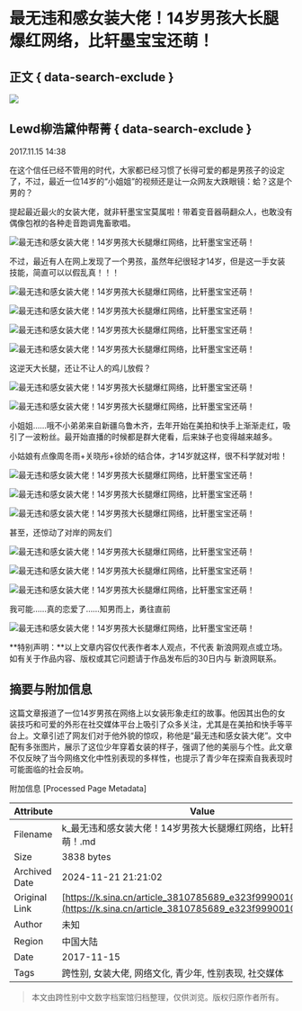 # 最无违和感女装大佬！14岁男孩大长腿爆红网络，比轩墨宝宝还萌！

## 正文 { data-search-exclude }


![](https://n.sinaimg.cn/sinacn10203/298/w149h149/20191010/3696-ifrwayx3342745.jpg)

## Lewd柳浩黛仲帮菁 { data-search-exclude }

2017.11.15 14:38

在这个信任已经不管用的时代，大家都已经习惯了长得可爱的都是男孩子的设定了，不过，最近一位14岁的“小姐姐”的视频还是让一众网友大跌眼镜：蛤？这是个男的？

提起最近最火的女装大佬，就非轩墨宝宝莫属啦！带着变音器萌翻众人，也敢没有偶像包袱的各种走音跑调鬼畜歌唱。

![最无违和感女装大佬！14岁男孩大长腿爆红网络，比轩墨宝宝还萌！](http://k.sinaimg.cn/n/sinacn/20171115/6ebf-fynstfh9345996.jpg/w700d1q75cms.jpg)

不过，最近有人在网上发现了一个男孩，虽然年纪很轻才14岁，但是这一手女装技能，简直可以以假乱真！！！

![最无违和感女装大佬！14岁男孩大长腿爆红网络，比轩墨宝宝还萌！](http://k.sinaimg.cn/n/sinacn/20171115/ab18-fynstfh9346131.jpg/w700d1q75cms.jpg)

![最无违和感女装大佬！14岁男孩大长腿爆红网络，比轩墨宝宝还萌！](http://k.sinaimg.cn/n/sinacn/20171115/2292-fynstfh9346184.jpg/w700d1q75cms.jpg)

![最无违和感女装大佬！14岁男孩大长腿爆红网络，比轩墨宝宝还萌！](http://k.sinaimg.cn/n/sinacn/20171115/2fd9-fynstfh9346227.jpg/w700d1q75cms.jpg)

![最无违和感女装大佬！14岁男孩大长腿爆红网络，比轩墨宝宝还萌！](http://k.sinaimg.cn/n/sinacn/20171115/91ab-fynstfh9346306.jpg/w700d1q75cms.jpg)

这逆天大长腿，还让不让人的鸡儿放假？

![最无违和感女装大佬！14岁男孩大长腿爆红网络，比轩墨宝宝还萌！](http://k.sinaimg.cn/n/sinacn/20171115/4deb-fynstfh9346347.jpg/w700d1q75cms.jpg)

![最无违和感女装大佬！14岁男孩大长腿爆红网络，比轩墨宝宝还萌！](http://k.sinaimg.cn/n/sinacn/20171115/ee1b-fynstfh9346591.jpg/w700d1q75cms.jpg)

小姐姐……哦不小弟弟来自新疆乌鲁木齐，去年开始在美拍和快手上渐渐走红，吸引了一波粉丝。最开始直播的时候都是群大佬看，后来妹子也变得越来越多。

小姑娘有点像周冬雨+关晓彤+徐娇的结合体，才14岁就这样，很不科学就对啦！

![最无违和感女装大佬！14岁男孩大长腿爆红网络，比轩墨宝宝还萌！](http://k.sinaimg.cn/n/sinacn/20171115/0796-fynstfh9346638.jpg/w700d1q75cms.jpg)

![最无违和感女装大佬！14岁男孩大长腿爆红网络，比轩墨宝宝还萌！](http://k.sinaimg.cn/n/sinacn/20171115/1cc9-fynstfh9346707.jpg/w700d1q75cms.jpg)

![最无违和感女装大佬！14岁男孩大长腿爆红网络，比轩墨宝宝还萌！](http://k.sinaimg.cn/n/sinacn/20171115/96ff-fynstfh9346743.jpg/w700d1q75cms.jpg)

甚至，还惊动了对岸的网友们

![最无违和感女装大佬！14岁男孩大长腿爆红网络，比轩墨宝宝还萌！](http://k.sinaimg.cn/n/sinacn/20171115/3f38-fynstfh9346802.jpg/w700d1q75cms.jpg)

![最无违和感女装大佬！14岁男孩大长腿爆红网络，比轩墨宝宝还萌！](http://k.sinaimg.cn/n/sinacn/20171115/460e-fynstfh9346857.jpg/w700d1q75cms.jpg)

![最无违和感女装大佬！14岁男孩大长腿爆红网络，比轩墨宝宝还萌！](http://n.sinaimg.cn/sinacn/20171115/7742-fynstfh9346978.gif)

我可能……真的恋爱了……知男而上，勇往直前

![最无违和感女装大佬！14岁男孩大长腿爆红网络，比轩墨宝宝还萌！](http://n.sinaimg.cn/sinacn/20171115/d22a-fynstfh9347030.gif)

**特别声明：**以上文章内容仅代表作者本人观点，不代表 新浪网观点或立场。如有关于作品内容、版权或其它问题请于作品发布后的30日内与 新浪网联系。

## 摘要与附加信息

<!-- tcd_abstract -->
这篇文章报道了一位14岁男孩在网络上以女装形象走红的故事。他因其出色的女装技巧和可爱的外形在社交媒体平台上吸引了众多关注，尤其是在美拍和快手等平台上。文章引述了网友们对于他外貌的惊叹，称他是“最无违和感女装大佬”。文中配有多张图片，展示了这位少年穿着女装的样子，强调了他的美丽与个性。此文章不仅反映了当今网络文化中性别表现的多样性，也提示了青少年在探索自我表现时可能面临的社会反响。
<!-- tcd_abstract_end -->

附加信息 [Processed Page Metadata]

| Attribute       | Value                                  |
|-----------------|----------------------------------------|
| Filename        | k_最无违和感女装大佬！14岁男孩大长腿爆红网络，比轩墨宝宝还萌！.md                             |
| Size            | 3838 bytes                           |
| Archived Date   | 2024-11-21 21:21:02                             |
| Original Link   | [https://k.sina.cn/article_3810785689_e323f999001001idf.html](https://k.sina.cn/article_3810785689_e323f999001001idf.html)                       |
| Author          | 未知                               |
| Region          | 中国大陆                               |
| Date            | 2017-11-15                                 |
| Tags            | 跨性别, 女装大佬, 网络文化, 青少年, 性别表现, 社交媒体                                 |
>
> 本文由跨性别中文数字档案馆归档整理，仅供浏览。版权归原作者所有。
>